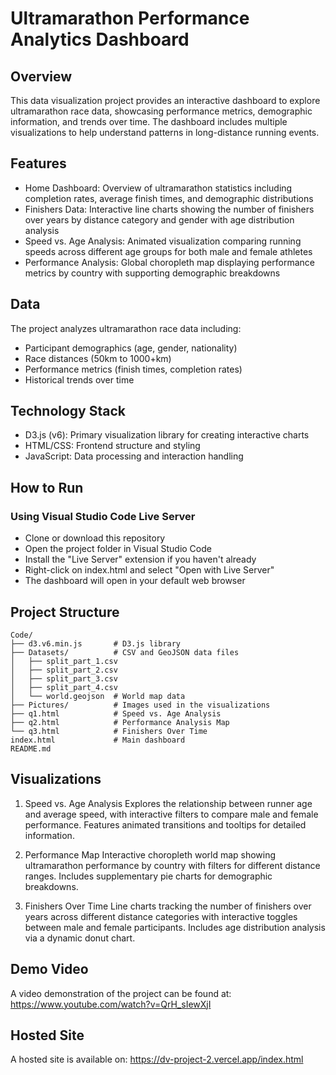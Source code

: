 # Ultramarathon Performance Analytics Dashboard
## Overview
This data visualization project provides an interactive dashboard to explore ultramarathon race data, showcasing performance metrics, demographic information, and trends over time. The dashboard includes multiple visualizations to help understand patterns in long-distance running events.

## Features
- Home Dashboard: Overview of ultramarathon statistics including completion rates, average finish times, and demographic distributions
- Finishers Data: Interactive line charts showing the number of finishers over years by distance category and gender with age distribution analysis
- Speed vs. Age Analysis: Animated visualization comparing running speeds across different age groups for both male and female athletes
- Performance Analysis: Global choropleth map displaying performance metrics by country with supporting demographic breakdowns
## Data
The project analyzes ultramarathon race data including:

- Participant demographics (age, gender, nationality)
- Race distances (50km to 1000+km)
- Performance metrics (finish times, completion rates)
- Historical trends over time

## Technology Stack
- D3.js (v6): Primary visualization library for creating interactive charts
- HTML/CSS: Frontend structure and styling
- JavaScript: Data processing and interaction handling

## How to Run
### Using Visual Studio Code Live Server
- Clone or download this repository
- Open the project folder in Visual Studio Code
- Install the "Live Server" extension if you haven't already
- Right-click on index.html and select "Open with Live Server"
- The dashboard will open in your default web browser

## Project Structure

```
Code/
├── d3.v6.min.js       # D3.js library
├── Datasets/          # CSV and GeoJSON data files
│   ├── split_part_1.csv
│   ├── split_part_2.csv
│   ├── split_part_3.csv
│   ├── split_part_4.csv
│   └── world.geojson  # World map data
├── Pictures/          # Images used in the visualizations
├── q1.html            # Speed vs. Age Analysis
├── q2.html            # Performance Analysis Map
└── q3.html            # Finishers Over Time
index.html             # Main dashboard
README.md
```

## Visualizations
1. Speed vs. Age Analysis
Explores the relationship between runner age and average speed, with interactive filters to compare male and female performance. Features animated transitions and tooltips for detailed information.

2. Performance Map
Interactive choropleth world map showing ultramarathon performance by country with filters for different distance ranges. Includes supplementary pie charts for demographic breakdowns.

3. Finishers Over Time
Line charts tracking the number of finishers over years across different distance categories with interactive toggles between male and female participants. Includes age distribution analysis via a dynamic donut chart.

## Demo Video
A video demonstration of the project can be found at: https://www.youtube.com/watch?v=QrH_sIewXjI

## Hosted Site
A hosted site is available on: https://dv-project-2.vercel.app/index.html
